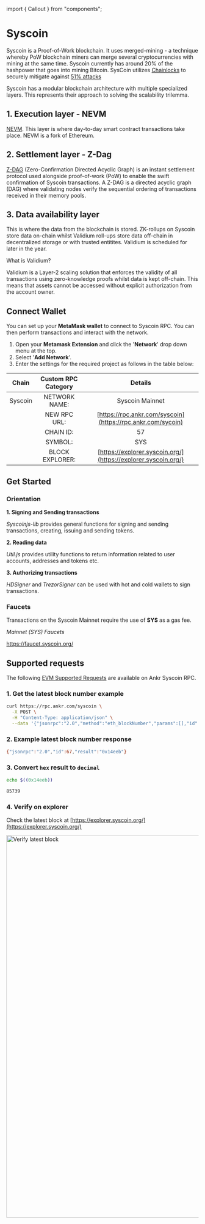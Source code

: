 import { Callout } from "components";

# Syscoin
Syscoin is a Proof-of-Work blockchain. It uses merged-mining - a technique whereby PoW blockchain miners can merge several cryptocurrencies with mining at the same time. Syscoin currently has around 20% of the hashpower that goes into mining Bitcoin. SysCoin utilizes [Chainlocks](https://docs.syscoin.org/docs/tech/chainlocks) to securely mitigate against <a href="https://www.ankr.com/docs/learn/extra/51-attacks">51% attacks</a>

Syscoin has a modular blockchain architecture with multiple specialized layers. This represents their approach to solving the scalability trilemma. 

## 1. Execution layer - NEVM

[NEVM](https://docs.syscoin.org/docs/tech/nevm). This layer is where day-to-day smart contract transactions take place.  NEVM is a fork of Ethereum. 

## 2. Settlement layer - Z-Dag

[Z-DAG](https://docs.syscoin.org/docs/tech/z-dag) (Zero-Confirmation Directed Acyclic Graph) is an instant settlement protocol used alongside proof-of-work (PoW) to enable the swift confirmation of Syscoin transactions. A Z-DAG is a directed acyclic graph (DAG) where validating nodes verify the sequential ordering of transactions received in their memory pools. 

## 3. Data availability layer 

This is where the data from the blockchain is stored. ZK-rollups on Syscoin store data on-chain whilst Validium roll-ups store data off-chain in decentralized storage or with trusted entitites. Validium is scheduled for later in the year.

<Callout>
What is Validium?

Validium is a Layer-2 scaling solution that enforces the validity of all transactions using zero-knowledge proofs whilst data is kept off-chain. This means that assets cannot be accessed without explicit authorization from the account owner. 
</Callout>

## Connect Wallet

You can set up your **MetaMask wallet** to connect to Syscoin RPC. You can then perform transactions and interact with the network.

1. Open your **Metamask Extension** and click the '**Network**' drop down menu at the top.
2. Select '**Add Network**'.
3. Enter the settings for the required project as follows in the table below:



|        Chain        | Custom RPC Category |                            Details                             |
|:-------------------:|:-------------------:|:--------------------------------------------------------------:|
|       Syscoin       |    NETWORK NAME:    |                        Syscoin Mainnet                         |
|                     |    NEW RPC URL:     |  [https://rpc.ankr.com/syscoin](https://rpc.ankr.com/sycoin)   |
|                     |      CHAIN ID:      |                               57                               |
|                     |       SYMBOL:       |                              SYS                               |
|                     |   BLOCK EXPLORER:   | [https://explorer.syscoin.org/](https://explorer.syscoin.org/) |


## Get Started

### Orientation

**1. Signing and Sending transactions**

*Syscoinjs-lib* provides general functions for signing and sending transactions, creating, issuing and sending tokens.

**2. Reading data** 

*Util.js* provides utility functions to return information related to user accounts, addresses and tokens etc. 

**3. Authorizing transactions**

*HDSigner* and *TrezorSigner* can be used with hot and cold wallets to sign transactions.

### Faucets

Transactions on the Syscoin Mainnet require the use of **SYS** as a gas fee.

*Mainnet (SYS) Faucets*

https://faucet.syscoin.org/

## Supported requests

The following <a href="https://www.ankr.com/docs/build-blockchain/guides/json-methods">EVM Supported Requests</a> are available on Ankr Syscoin RPC.

### 1. Get the latest block number example

```bash
curl https://rpc.ankr.com/syscoin \
  -X POST \
  -H "Content-Type: application/json" \
  --data '{"jsonrpc":"2.0","method":"eth_blockNumber","params":[],"id":67}'

```

### 2. Example latest block number response

```bash
{"jsonrpc":"2.0","id":67,"result":"0x14eeb"}
```

### 3. Convert `hex` result to `decimal`

```bash
echo $((0x14eeb))

85739
```

### 4. Verify on explorer

Check the latest block at [https://explorer.syscoin.org/](https://explorer.syscoin.org/)  

<img src="/docs/rpc-service/verify-latest-block.png" alt="Verify latest block" class="responsive-pic" width="1000" />








